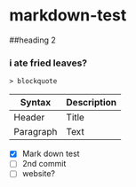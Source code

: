 # markdown-test

##heading 2

### i ate fried leaves?

	> blockquote
  
| Syntax | Description |
| ----------- | ----------- |
| Header | Title |
| Paragraph | Text |

- [x] Mark down test
- [ ] 2nd commit
- [ ] website?
